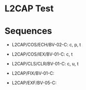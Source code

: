 # L2CAP Test

# Sequences
- L2CAP/COS/ECH/BV-02-C: c, p, t
- L2CAP/COS/IEX/BV-01-C: c, t
- L2CAP/CLS/CLR/BV-01-C: c, u, t

- L2CAP/FIX/BV-01-C:
- L2CAP/EXF/BV-05-C:
